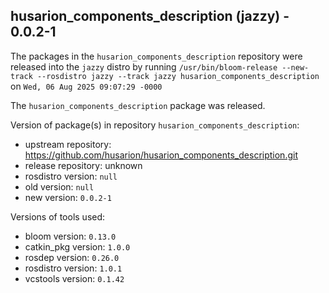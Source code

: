 ## husarion_components_description (jazzy) - 0.0.2-1

The packages in the `husarion_components_description` repository were released into the `jazzy` distro by running `/usr/bin/bloom-release --new-track --rosdistro jazzy --track jazzy husarion_components_description` on `Wed, 06 Aug 2025 09:07:29 -0000`

The `husarion_components_description` package was released.

Version of package(s) in repository `husarion_components_description`:

- upstream repository: https://github.com/husarion/husarion_components_description.git
- release repository: unknown
- rosdistro version: `null`
- old version: `null`
- new version: `0.0.2-1`

Versions of tools used:

- bloom version: `0.13.0`
- catkin_pkg version: `1.0.0`
- rosdep version: `0.26.0`
- rosdistro version: `1.0.1`
- vcstools version: `0.1.42`


